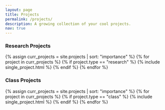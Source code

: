 ```yaml
---
layout: page
title: Projects
permalink: /projects/
description: A growing collection of your cool projects.
nav: true
---
```


<h3>Research Projects</h3>
<div class="projects grid">

  {% assign curr_projects = site.projects | sort: "importance" %}
  {% for project in curr_projects %}
    {% if project.type == "research" %}
        {% include single_project.html %}
    {% endif %}
  {% endfor %}

</div>

<h3>Class Projects</h3>

<div class="projects grid">
{% assign curr_projects = site.projects | sort: "importance" %}
  {% for project in curr_projects %}
    {% if project.type == "class" %}
        {% include single_project.html %}
    {% endif %}
  {% endfor %}

</div>
